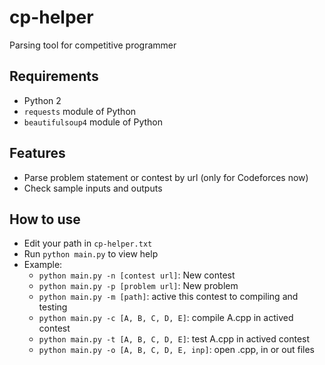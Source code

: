 # cp-helper

Parsing tool for competitive programmer

## Requirements
- Python 2
- ```requests``` module of Python
- ```beautifulsoup4``` module of Python

## Features
- Parse problem statement or contest by url (only for Codeforces now)
- Check sample inputs and outputs

## How to use
- Edit your path in ```cp-helper.txt```
- Run ```python main.py``` to view help
- Example: 
	- ```python main.py -n [contest url]```: New contest 
	- ```python main.py -p [problem url]```: New problem
	- ```python main.py -m [path]```: active this contest to compiling and testing
	- ```python main.py -c [A, B, C, D, E]```: compile A.cpp in actived contest	
	- ```python main.py -t [A, B, C, D, E]```: test A.cpp in actived contest
	- ```python main.py -o [A, B, C, D, E, inp]```: open .cpp, in or out files
